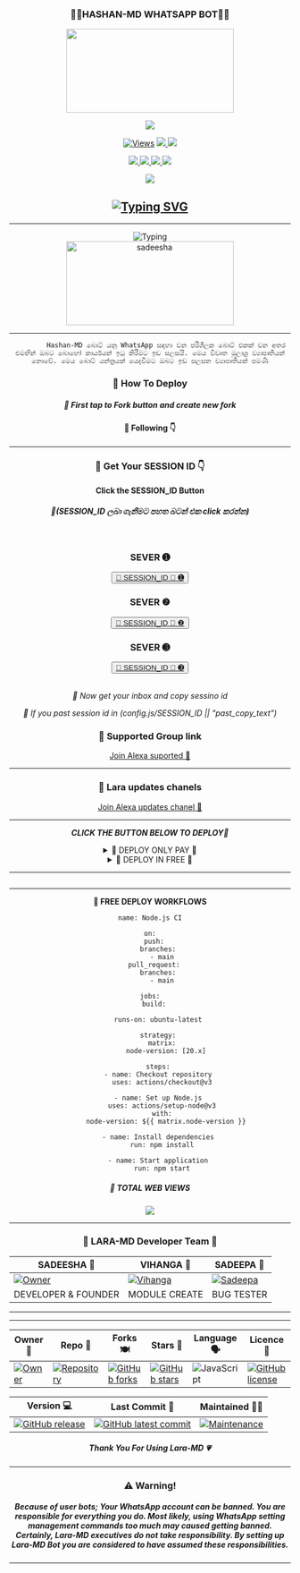 <div align="center">
	<h3>👧🏻HASHAN-MD WHATSAPP BOT👧🏻</h3>
<img src="https://i.ibb.co/YZFg7Pq/IMG-20241127-WA0058.jpg" width="300" height="150">
</div>
<p align="center">
  <a href="httsp://github.com/sadiyamin/Lara-MD">
    <img src="https://img.shields.io/docker/pulls/blackamda/queenamdi?style=flat-square&label=Docker+Pulls">
  </a>
</p>

<p align="center">

  <a href="https://github.com/sadiyamin/Lara-MD">
    <img src="https://hits.seeyoufarm.com/api/count/incr/badge.svg?url=https%3A%2F%2Fgithub.com%2Fsadiyamin%2FLara-MD&count_bg=%2379C83D&title_bg=%23555555&icon=gitpod.svg&icon_color=%23E7E7E7&title=Views&edge_flat=false" alt="Views"/></a>
  
  </a>
  <a href="https://github.com/sadiyamin/Lara-MD/fork">
    <img src="https://img.shields.io/github/forks/sadiyamin/Lara-MD?label=Fork&style=social">
    
  </a>
  <a href="https://github.com/sadiyamin/Lara-MD/stargazers">
    <img src="https://img.shields.io/github/stars/sadiyamin/Lara-MD?style=social">
  </a>
</p>

<p align="center">
  <a href="httsp://github.com/sadiyamin/Lara-MD">
    <img src="https://img.shields.io/github/repo-size/sadiyamin/Lara-MD?color=purple&label=Repo%20Size&style=plastic">

  </a>
  <a href="httsp://github.com/sadiyamin/Lara-MD">
    <img src="https://img.shields.io/github/license/sadiyamin/Lara-MD?color=purple&label=License&style=plastic">

  </a>
  <a href="httsp://github.com/sadiyamin/Lara-MD">
    <img src="https://img.shields.io/github/languages/top/sadiyamin/Lara-MD?color=purple&label=Javascript&style=plastic">

  </a>
  <a href="httsp://github.com/sadiyamin/Lara-MD">
    <img src="https://img.shields.io/static/v1?label=Author&message=sadiya%20min&color=purple&style=plastic">

  </a>
  </p>
 <p align="center">
  <a href="https://wa.me/94779062397">
    <img src="https://img.shields.io/badge/Contact%20Me%20On%20Whatsapp-Lara%20MD%20BOT-purple&style=plastic">

  </a>
</p>
<div align="center">
</p>
	
## [![Typing SVG](https://readme-typing-svg.herokuapp.com?font=Rockstar-ExtraBold&color=F00&lines=HELLO+IM+HASHAN+OFC+MD+DEVELOPER)](https://git.io/typing-svg)

<hr>
<img src="https://readme-typing-svg.herokuapp.com?size=33&width=1000&lines=Welcome+To+Hashan-MD...;Created+by+Hashan...;World+Best+Whatsapp+User+Bot...;Simple+Java+Script+Bot...;Simple+And+Fast+Deploy...;Thank+You+For+Using+Hashan-MD..."
            alt="Typing">

<div align="center">
	<img src="https://moe-counter.glitch.me/get/@Anya_v2-Md?theme=gelbooru" width="300" height="150" alt="sadeesha">
</div>

<hr>

			Hashan-MD බොට් යනු WhatsApp සඳහා වන පරිශීලක බොට් එකක් වන අතර එමඟින් ඔබට බොහෝ කාර්යයන් ඉටු කිරීමට ඉඩ සලසයි. මෙය විවෘත මූලාශ්‍ර ව්‍යාපෘතියක් නොවේ. මෙය බොට් යන්ත්‍රයක් යෙදවීමට ඔබට ඉඩ සලසන ව්‍යාපෘතියක් පමණි
       
<h3>🌸 How To Deploy </h3>

<h5>🌸 First tap to Fork button and create new fork</h5>

<h4>🌸 Following 👇</h4>
<hr>	
<h3>🌸 Get Your SESSION ID 👇</h3> 
<h4>Click the SESSION_ID Button</h4>
<h5>🌸(SESSION_ID ලබා ගැනීමට පහත බටන් එක click කරන්න)</h5> 
<br>
<h3>SEVER ➊</h3>
<div align="center">
<button><tr><a href="https://webpair-mega-1d2j.onrender.com/">🌸 SESSION_ID 🌸 ➊</a></tr></button>
<br>
<h3>SEVER ❷</h3>
<div align="center">
<button><tr><a href="https://webpair-mega-1.onrender.com/pair">🌸 SESSION_ID 🌸 ❷</a></tr></button>
<br>
<h3>SEVER ➌</h3>
<div align="center">
<button><tr><a href="https://express-pairing-code2-1.onrender.com/">🌸 SESSION_ID 🌸 ➌</a></tr></button>
</div>
<br>

*🌸 Now get your inbox and copy sessino id*

*🌸 If you past session id in (config.js/SESSION_ID || "past_copy_text")*

<h3>🌸 Supported Group link </h3>
<a href="https://chat.whatsapp.com/Ci5mDk9zEVF95NcuqEtzl4">Join Alexa suported 👧</a>
<hr>
<h3>🌸 Lara updates chanels </h3>
<a href="https://whatsapp.com/channel/0029VaD5t8S1nozDfDDjRj2J">Join Alexa updates chanel 👧</a>
<hr>

***CLICK THE BUTTON BELOW TO DEPLOY🌸***

 <details close>
<summary>🌸 DEPLOY ONLY PAY 🌸</summary>
	 
--------	 
1.  #### DEPLOY IN HEROKU 

[![Deploy](https://www.herokucdn.com/deploy/button.svg)](https://dashboard.heroku.com/new-app?template=https://github.com/sadiyamin/Lara-MD)

--------
2.  #### DEPLOY IN REPLIT

   <a href='https://repl.it/github/sadiyamin/Lara-MD' target="_blank"><img alt='DEPLOY' src='https://img.shields.io/badge/-REPLIT-orange?style=for-the-badge&logo=replit&logoColor=white'/></a>

--------
3.  #### DEPLOY IN KOYEB

<a href='https://app.koyeb.com/auth/signin' target="_blank"><img alt='DEPLOY' src='https://img.shields.io/badge/-KOYEB-blue?style=for-the-badge&logo=koyeb&logoColor=white'/></a>

--------
4.  #### DEPLOY IN GLITCH

<a href='https://glitch.com/signup' target="_blank"><img alt='DEPLOY' src='https://img.shields.io/badge/GLITCH-h?color=pink&style=for-the-badge&logo=glitch'/></a></p>

--------

5.  #### DEPLOY TO CODESPACE

<a href='https://github.com/codespaces/new' target="_blank"><img alt='DEPLOY' src='https://img.shields.io/badge/CODESPACE-h?color=navy&style=for-the-badge&logo=visualstudiocode'/></a></p>

--------

6. #### DEPLOY TO RENDER

<a href='https://dashboard.render.com' target="_blank"><img alt='DEPLOY' src='https://img.shields.io/badge/RENDER-h?color=maroon&style=for-the-badge&logo=render'/></a></p>

--------
7. #### DEPLOY TO RAILWAY

<a href='https://railway.app/new' target="_blank"><img alt='DEPLOY' src='https://img.shields.io/badge/RAILWAY-h?color=black&style=for-the-badge&logo=railway'/></a></p>

--------
</details>
<details close>
<summary>🌸 DEPLOY IN FREE 🌸</summary>

<h5>🌸 Deploy Free Koyeb👇</h5>
<a href="http://koyeb.com" ><img src="https://i.ibb.co/t4KftP0/images.png width="50" height="25"></a>
<hr>
<h5>🌸 Deploy Free Workflows 👇</h5>

```
name: Node.js CI

on:
  push:
    branches:
      - main
  pull_request:
    branches:
      - main

jobs:
  build:

    runs-on: ubuntu-latest

    strategy:
      matrix:
        node-version: [20.x]

    steps:
    - name: Checkout repository
      uses: actions/checkout@v3

    - name: Set up Node.js
      uses: actions/setup-node@v3
      with:
        node-version: ${{ matrix.node-version }}

    - name: Install dependencies
      run: npm install

    - name: Start application
      run: npm start
```	
</details>
<hr>
<img src="http://readme-typing-svg.herokuapp.com?color=d1fa02&center=true&vCenter=true&multiline=false&lines=Created+By+Sadeesha_Min" alt="">
<hr>

**🌸 FREE DEPLOY WORKFLOWS**
```
name: Node.js CI

on:
  push:
    branches:
      - main
  pull_request:
    branches:
      - main

jobs:
  build:

    runs-on: ubuntu-latest

    strategy:
      matrix:
        node-version: [20.x]

    steps:
    - name: Checkout repository
      uses: actions/checkout@v3

    - name: Set up Node.js
      uses: actions/setup-node@v3
      with:
        node-version: ${{ matrix.node-version }}

    - name: Install dependencies
      run: npm install

    - name: Start application
      run: npm start
```


<h5>🌸 TOTAL WEB VIEWS</h5>
<img src="https://profile-counter.glitch.me/Sadeesha/count.svg" center>

<hr>

<div align="center">
<h3>🌸 LARA-MD Developer Team 👤</h3>

| SADEESHA 👤              | VIHANGA 👤              | SADEEPA 👤            |
|---------------------|---------------------|---------------------|
[![Owner](https://i.ibb.co/q9pChng/IMG-20240924-WA0019.jpg)](https://github.com/sadiyamin/Alexa/) | [![Vihanga](https://i.ibb.co/chgBVvB/vihanga.jpg)](https://github.com/sadiyamin/Alexa) | [![Sadeepa](https://i.ibb.co/ZK5mwt3/IMG-20241019-WA0005.jpg)](https://github.com/sadiyamin/Alexa/) |
| DEVELOPER & FOUNDER | MODULE CREATE | BUG TESTER |
</div>
<hr>

<hr>

<div align="center">
    
| Owner 👤             | Repo 🤖              | Forks 🍽️             | Stars 🌟            | Language 🗣️        | Licence 🪪              
|----------------------|----------------------|----------------------|---------------------|---------------------|---------------------|
| [![Owner](https://img.shields.io/badge/Author-sSadeesha-red.svg)](https://github.com/sadiyamin/Alexa/) | [![Repository](https://img.shields.io/badge/Repo-Alexa-red.svg)](https://github.com/sadiyamin/Alexa) | [![GitHub forks](https://badgen.net/github/forks/sadiyamin/Alexa/)](https://GitHub.com/sadiyamin/Alexa/network/) | [![GitHub stars](https://badgen.net/github/stars/sadiyamin/Alexa)](https://GitHub.com/sadiyamin/Alexa/stargazers/) | ![JavaScript](https://img.shields.io/badge/javascript-%23323330.svg?style=for-the-badge&logo=javascript&logoColor=%23F7DF1E) | [![GitHub license](https://img.shields.io/github/license/PikaBotz/anya_v2-md.svg)](https://github.com/sadiyamin/Alexa/blob/master/LICENSE) 

| Version 💻              | Last Commit 💫              | Maintained 🤌🏻             |
|---------------------|---------------------|---------------------|
| [![GitHub release](https://img.shields.io/github/release/sadiyamin/Alexa.svg)](https://GitHub.com/sadiyamin/Alexa/releases/) | [![GitHub latest commit](https://badgen.net/github/last-commit/sadiyamin/Alexa)](https://GitHub.com/sadiyamin/Alexa/commit/) | [![Maintenance](https://img.shields.io/badge/maintained%3F-yes-green.svg)](https://GitHub.com/sadiyamin/Alexa/graphs/commit-activity) |


</div>

<h5>Thank You For Using Lara-MD 💗</h5>

<hr>

<h3>⚠️ Warning!</h3>

<h5>Because of user bots; Your WhatsApp account can be banned. You are responsible for everything you do. Most likely, using WhatsApp setting management commands too much may caused getting banned. Certainly, Lara-MD executives do not take responsibility. By setting up Lara-MD Bot you are considered to have assumed these responsibilities.</h5>
<hr>
